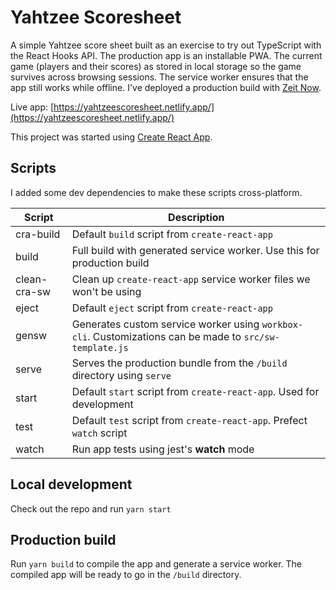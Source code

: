 # Yahtzee Scoresheet

A simple Yahtzee score sheet built as an exercise to try out TypeScript with the React Hooks API. The production app is an installable PWA. The current game (players and their scores) as stored in local storage so the game survives across browsing sessions. The service worker ensures that the app still works while offline. I've deployed a production build with [Zeit Now](https://zeit.co/).

Live app: [https://yahtzeescoresheet.netlify.app/](https://yahtzeescoresheet.netlify.app/)

This project was started using [Create React App](https://github.com/facebook/create-react-app).

## Scripts

I added some dev dependencies to make these scripts cross-platform.

| Script       | Description                                                                                             |
| ------------ | ------------------------------------------------------------------------------------------------------- |
| cra-build    | Default `build` script from `create-react-app`                                                          |
| build        | Full build with generated service worker. Use this for production build                                 |
| clean-cra-sw | Clean up `create-react-app` service worker files we won't be using                                      |
| eject        | Default `eject` script from `create-react-app`                                                          |
| gensw        | Generates custom service worker using `workbox-cli`. Customizations can be made to `src/sw-template.js` |
| serve        | Serves the production bundle from the `/build` directory using `serve`                                  |
| start        | Default `start` script from `create-react-app`. Used for development                                    |
| test         | Default `test` script from `create-react-app`. Prefect `watch` script                                   |
| watch        | Run app tests using jest's **watch** mode                                                               |

## Local development

Check out the repo and run `yarn start`

## Production build

Run `yarn build` to compile the app and generate a service worker. The compiled app will be ready to go in the `/build` directory.
